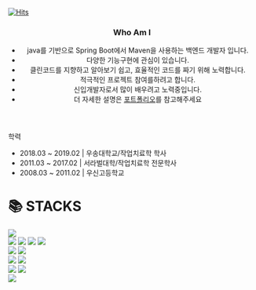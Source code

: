 [![Hits](https://hits.seeyoufarm.com/api/count/incr/badge.svg?url=https%3A%2F%2Fgithub.com%2FDHyeong%2Fhit-counter&count_bg=%2379C83D&title_bg=%23555555&icon=&icon_color=%23E7E7E7&title=hits&edge_flat=false)](https://hits.seeyoufarm.com)

<header>
        <h3>Who Am I</h3>
        <ul>
            <li>java를 기반으로 Spring Boot에서 Maven을 사용하는 백엔드 개발자 입니다.</li>
            <li>다양한 기능구현에 관심이 있습니다.</li>
            <li>클린코드를 지향하고 알아보기 쉽고, 효율적인 코드를 짜기 위해 노력합니다.</li>
            <li>적극적인 프로젝트 참여를하려고 합니다.</li>
            <li>신입개발자로서 많이 배우려고 노력중입니다.</li>
            <li>더 자세한 설명은 <a href="https://www.notion.so/e28a01bda1c14b528cd4ff047f8837f7?pvs=4">포트폴리오</a>를 참고해주세요</li>
        </ul>
</header>
<body>
   <label for="">학력</label>
    <ul>
        <li>2018.03 ~ 2019.02 | 우송대학교/작업치료학 학사</li>
        <li>2011.03 ~ 2017.02 | 서라벌대학/작업치료학 전문학사</li>
        <li>2008.03 ~ 2011.02 | 우신고등학교</li>
    </ul>
    <div style="align-items: center;"> <h1>📚 STACKS</h1></div>
    <div style="align-items: center;">
        <img src="https://img.shields.io/badge/java-007396?style=for-the-badge&logo=java&logoColor=white">
    </div>
    <div style="align-items: center;">
        <img src="https://img.shields.io/badge/html5-E34F26?style=for-the-badge&logo=html5&logoColor=white">
        <img src="https://img.shields.io/badge/css-1572B6?style=for-the-badge&logo=css3&logoColor=white">
        <img src="https://img.shields.io/badge/javascript-F7DF1E?style=for-the-badge&logo=javascript&logoColor=black">
        <img src="https://img.shields.io/badge/jquery-0769AD?style=for-the-badge&logo=jquery&logoColor=white">
    </div>
    <div style="align-items: center;">
        <img src="https://img.shields.io/badge/mysql-4479A1?style=for-the-badge&logo=mysql&logoColor=white">
        <img src="https://img.shields.io/badge/oracle-F80000?style=for-the-badge&logo=oracle&logoColor=white">
    </div>
    <div style="align-items: center;">
        <img src="https://img.shields.io/badge/springboot-6DB33F?style=for-the-badge&logo=springboot&logoColor=white">
         <img src="https://img.shields.io/badge/apachemaven-C71A36?style=for-the-badge&logo=springboot&logoColor=white">    
    </div>
    <div style="align-items: center;">
        <img src="https://img.shields.io/badge/linux-FCC624?style=for-the-badge&logo=linux&logoColor=black">
        <img src="https://img.shields.io/badge/amazonaws-232F3E?style=for-the-badge&logo=amazonaws&logoColor=white">
    </div>
    <div style="align-items: center;">
        <img src="https://img.shields.io/badge/github-181717?style=for-the-badge&logo=github&logoColor=white">
    </div>

</body>
